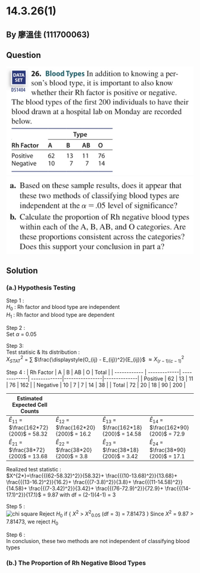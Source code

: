 # 14.3.26(1)

## By 廖溫佳 (111700063)

## Question

![image](https://github.com/HWTeng-Course/202402-Statistics/blob/main/Images/IMG_3561.jpg?raw=true)
![image](https://github.com/HWTeng-Course/202402-Statistics/blob/main/Images/IMG_3560.jpg?raw=true)

## Solution
### (a.) Hypothesis Testing
Step 1 : \
$H_0$  : Rh factor and blood type are independent \
$H_1$  : Rh factor and blood type are dependent 

Step 2 : \
Set $\alpha$ = 0.05

Step 3: \
Test statisic & Its distribution : \
$X^2_{STAT}$ = $\sum$ $\frac{\displaystyle(O_{ij} - E_{ij})^2}{E_{ij}}$ $\approx X^2_{(r-1)(c-1)}$

Step 4 : 
| Rh Factor    | A            | B            | AB           | O              | Total        |
| ------------ | -------------| -------------| -------------|----------------|--------------|
| Positive     | 62           | 13           | 11           | 76             | 162          |
| Negative     | 10           | 7            | 7            | 14             | 38           |
| Total        | 72           | 20           | 18           | 90             | 200          |

| Estimated Expected Cell Counts                 |                                               |                                               |                                                              |
|------------------------------------------------|-----------------------------------------------|-----------------------------------------------|--------------------------------------------------------------|
| $\hat{E}_{11}$ = $\frac{162*72}{200}$ = 58.32  | $\hat{E}_{12}$ = $\frac{162*20}{200}$ = 16.2  | $\hat{E}_{13}$ = $\frac{162*18}{200}$ = 14.58 | $\hat{E}_{14}$ = $\frac{162*90}{200}$ = 72.9   |
| $\hat{E}_{21}$ = $\frac{38*72}{200}$ = 13.68   | $\hat{E}_{22}$ = $\frac{38*20}{200}$ = 3.8    | $\hat{E}_{23}$ = $\frac{38*18}{200}$ = 3.42    | $\hat{E}_{24}$ = $\frac{38*90}{200}$ = 17.1    |

Realized test statistic : \
$X^{2*}=\frac{{(62-58.32)^2}}{58.32}+ \frac{{(10-13.68)^2}}{13.68}+ \frac{{(13-16.2)^2}}{16.2}+ \frac{{(7-3.8)^2}}{3.8}+ \frac{{(11-14.58)^2}}{14.58}+ \frac{{(7-3.42)^2}}{3.42}+ \frac{{(76-72.9)^2}}{72.9}+ \frac{{(14-17.1)^2}}{17.1}$ = 9.87
 with df = (2-1)(4-1) = 3

Step 5 : \
![chi square](https://github.com/HWTeng-Course/202402-Statistics/assets/162597746/ae4a4bff-c3e9-493a-8b6e-4844409ec1ef)
Reject $H_0$ if { $X^2$ > $X^{2}$<sub>0.05</sub> (df = 3) = 7.81473 }
Since $X^2$ = 9.87 >  7.81473, we reject $H_0$




Step 6 : \
In conclusion, these two methods are not independent of classifying blood types

### (b.) The Proportion of Rh Negative Blood Types
